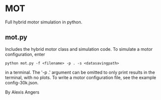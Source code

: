 # MOT

Full hybrid motor simulation in python.

## mot.py

Includes the hybrid motor class and simulation code. To simulate a motor configuration, enter

```
python mot.py -f <filename> -p . -s <datasavingpath>
```

in a terminal. The '-p .' argument can be omitted to only print results in the terminal, with no plots. To write a motor configuration file, see the example config-30k.json.

By Alexis Angers
